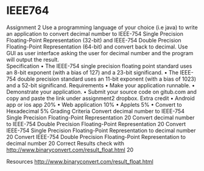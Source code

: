 IEEE764
=======

Assignment 2
Use a programming language of your choice (i.e java) to write an application to convert decimal number to IEEE-754 Single Precision Floating-Point Representation (32-bit) and IEEE-754 Double Precision Floating-Point Representation (64-bit) and convert back to decimal. Use GUI as user interface asking the user for decimal number and the program will output the result.  
Specification
•	The IEEE-754 single precision floating point standard uses an 8-bit exponent (with a bias of 127) and a 23-bit significand.
•	The IEEE-754 double precision standard uses an 11-bit exponent (with a bias of 1023) and a 52-bit significand.
Requirements
•	Make your application runnable.
•	Demonstrate your application.
•	Submit your source code on gitub.com and copy and paste the link under assignment2 dropbox.
Extra credit
•	Android app or ios app  20%
•	Web application 10%
•	Applets 5%
•	Convert to Hexadecimal 5%
Grading Criteria
Convert decimal number to IEEE-754 Single Precision Floating-Point Representation	20
Convert decimal number to IEEE-754 Double Precision Floating-Point Representation	20
Convert IEEE-754 Single Precision Floating-Point Representation to decimal number	20
Convert IEEE-754 Double Precision Floating-Point Representation to decimal number	20
Correct Results check with http://www.binaryconvert.com/result_float.html	20

Resources
http://www.binaryconvert.com/result_float.html

